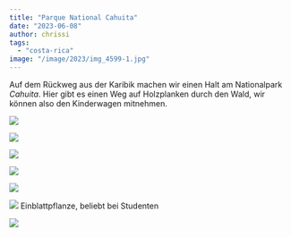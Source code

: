 ```yaml
---
title: "Parque National Cahuita"
date: "2023-06-08"
author: chrissi
tags: 
  - "costa-rica"
image: "/image/2023/img_4599-1.jpg"
---
```


Auf dem Rückweg aus der Karibik machen wir einen Halt am Nationalpark _Cahuita_. Hier gibt es einen Weg auf Holzplanken durch den Wald, wir können also den Kinderwagen mitnehmen.

![](/image/2023/img_1154.jpg?w=1024)

![](/image/2023/img_4599-1.jpg?w=768)

![](/image/2023/img_1156.jpg?w=768)

![](/image/2023/img_1158-1.jpg?w=768)

![](/image/2023/img_1166-1.jpg?w=768)

![](/image/2023/img_1169.jpg?w=768)
Einblattpflanze, beliebt bei Studenten

![](/image/2023/img_1178-1.jpg?w=1024)
